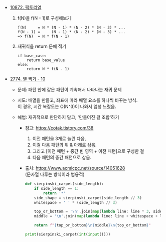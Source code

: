 - [10872. 팩토리얼](../problems/Baekjoon_Online_Judge/Step_by_step/09_Recursion/10872_팩토리얼.py)

  1. f(N)을 f(N - 1)로 구성해보기
     ```
     f(N)     = N * (N - 1) * (N - 2) * (N - 3) * ...
     f(N - 1) =     (N - 1) * (N - 2) * (N - 3) * ...
     => f(N)  = N * f(N - 1)
     ```
  2. 재귀식을 return 문에 적기
     ```
     if base_case:
         return base_value
     else:
         return N * f(N - 1)
     ```

- [2774. 별 찍기 - 10](../problems/Baekjoon_Online_Judge/Step_by_step/09_Recursion/2447_별_찍기_-_10.py)

  - 문제: 패턴 안에 같은 패턴이 계속해서 나타나는 재귀 문제
  - 시도: 배열을 만들고, 좌표에 따라 배열 요소를 하나씩 바꾸는 방식.  
    이 경우, 시간 복잡도는 O(N^3)이 나와서 엄청 느렸음.
  - 해법: 재귀적으로 판단하지 말고, '만들어진 걸 조합'하기

    - 참고: https://cotak.tistory.com/38

      1. 이전 패턴을 3개로 늘린 다음,
      2. 이걸 다음 패턴의 위 & 아래로 삼음.
      3. 그리고 [이전 패턴 + 중간 빈 영역 + 이전 패턴]으로 구성한 걸
      4. 다음 패턴의 중간 패턴으로 삼음.

    - 출처: https://www.acmicpc.net/source/14051628  
      (문자열 다루는 방식이라 범용적)

      ```python
      def sierpinski_carpet(side_length):
          if side_length == 1:
              return '*'
          side_shape = sierpinski_carpet(side_length // 3)
          whitespace = ' ' * (side_length // 3)

          top_or_bottom = '\n'.join(map(lambda line: line * 3, side_shape.split('\n')))
          middle = '\n'.join(map(lambda line: line + whitespace + line, side_shape.split('\n')))

          return f"{top_or_bottom}\n{middle}\n{top_or_bottom}"

      print(sierpinski_carpet(int(input())))
      ```

